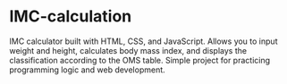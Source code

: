# IMC-calculation
IMC calculator built with HTML, CSS, and JavaScript. Allows you to input weight and height, calculates body mass index, and displays the classification according to the OMS table. Simple project for practicing programming logic and web development.
